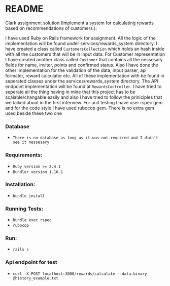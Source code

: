 # README

Clark assignment solution (Implement a system for calculating rewards based on recommendations of customers.):

I have used Ruby on Rails framework for assignment. All the logic of the implementation will be found under services/rewards_system directory. I have created a class called `CustomersCollection` which holds an hash inside with all the customers that will be in input data. For Customer representation I have created another class called `Customer` that contains all the nessesary fields for name, inviter, points and confirmed status. Also I have done the other implementation for the validation of the data, input parser, api formater, reward calculator etc. All of these implementation with be found in seperated classes under the services/rewards_system directory. The API endpoint implementation will be found at `RewardsController`. I have tried to seperate all the thing having in mine that this project has to be scalable/changable easily and also I have tried to follow the priniciples that we talked about in the first interview. For unit testing I have user rspec gem and for the code style I have used rubocop gem. There is no extra gem used beside these two one


### Database
   - `There is no database as long as it was not required and I didn't see it nessesary`

### Requirements:
 - `Ruby version >= 2.4.1`
 - `Bundler version 1.16.1`

### Installation:
 - `bundle install`

### Running Tests:
 - `bundle exec rspec`
 - `rubocop`

### Run:
 - `rails s`
 
### Api endpoint for test
 - `curl -X POST localhost:3000/rewards/calculate --data-binary @history_example.txt`
